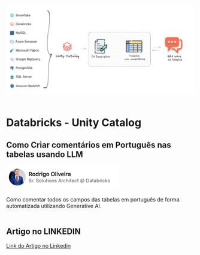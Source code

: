 <img src="https://raw.githubusercontent.com/Databricks-BR/comentarios_portugues/main/images/header.png" width="600">
</br></br>

# Databricks - Unity Catalog

## Como Criar comentários em Português nas tabelas usando LLM

<img src="https://raw.githubusercontent.com/Databricks-BR/comentarios_portugues/main/images/author.png" width="300">

Como comentar todos os campos das tabelas em português de forma automatizada utilizando Generative AI.
</br></br>

## Artigo no LINKEDIN

[Link do Artigo no Linkedin](https://www.linkedin.com/pulse/criar-coment%C3%A1rios-em-portugu%C3%AAs-nas-tabelas-usando-llm-oliveira-v8j1f/?trackingId=03LgMwypQ32PGw9jwFprvA%3D%3D)
